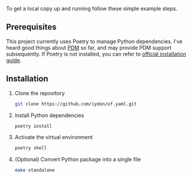 To get a local copy up and running follow these simple example steps.

## Prerequisites

This project currently uses Poetry to manage Python dependencies. I've heard good things about [PDM](https://github.com/pdm-project/pdm) so far, and may provide PDM support subsequently. If Poetry is not installed, you can refer to [official installation guide](https://github.com/python-poetry/poetry#installation).


## Installation

1. Clone the repository
   ```sh
   git clone https://github.com/iydon/of.yaml.git
   ```
2. Install Python dependencies
   ```sh
   poetry install
   ```
3. Activate the virtual environment
   ```sh
   poetry shell
   ```
4. (Optional) Convert Python package into a single file
   ```sh
   make standalone
   ```
